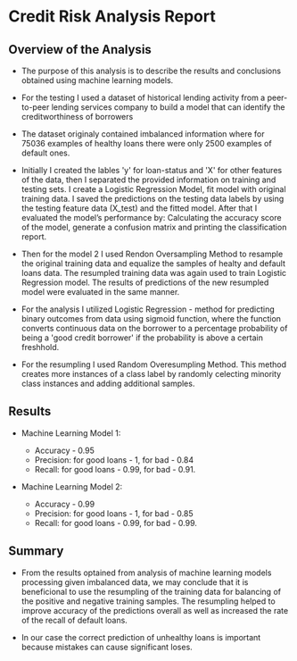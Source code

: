 # Credit Risk Analysis Report

## Overview of the Analysis


* The purpose of this analysis is to describe the results and conclusions obtained using machine learning models.

* For the testing I used a dataset of historical lending activity from a peer-to-peer lending services company to build a model that can identify the creditworthiness of borrowers

* The dataset originaly contained imbalanced information where for 75036 examples of healthy loans there were only 2500 examples of default ones. 

* Initially I created the lables 'y' for loan-status and 'X' for other features of the data, then I separated the provided information on training and testing sets. I create a Logistic Regression Model, fit model with original training data. I saved the predictions on the testing data labels by using the testing feature data (X_test) and the fitted model. After that I evaluated the model’s performance by: Calculating the accuracy score of the model, generate a confusion matrix and printing the classification report.
* Then for the model 2 I used Rendon Oversampling Method to resample the original training data and equalize the samples of healty and default loans data. The resumpled training data was again used to train Logistic Regression model. The results of predictions of the new resumpled model were evaluated in the same manner.  

* For the analysis I utilized Logistic Regression - method for predicting binary outcomes from data using sigmoid function, where the function converts continuous data on the borrower to a percentage probability of being a 'good credit borrower' if the probability is above a certain freshhold.
* For the resumpling I used Random Overesumpling Method. This method creates more instances of a class label by randomly celecting minority class instances and adding additional samples.


## Results


* Machine Learning Model 1:
  * Accuracy - 0.95
  * Precision: for good loans - 1, for bad - 0.84 
  * Recall:  for good loans - 0.99, for bad - 0.91.



* Machine Learning Model 2:
  * Accuracy - 0.99
  * Precision: for good loans - 1, for bad - 0.85 
  * Recall:  for good loans - 0.99, for bad - 0.99.

## Summary

* From the results optained from analysis of machine learning models processing given imbalanced data, we may conclude that it is beneficional to use the resumpling of the training data for balancing of the positive and negative training samples. The resumpling helped to improve accuracy of the predictions overall as well as increased the rate of the recall of default loans.

* In our case the correct prediction of unhealthy loans is important because mistakes can cause significant loses.

